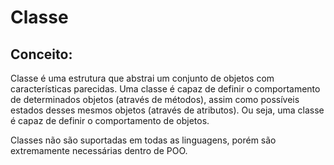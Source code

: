 # Classe

## Conceito:

Classe é uma estrutura que abstrai um conjunto de objetos com características parecidas. Uma classe é capaz
de definir o comportamento de determinados objetos (através de métodos), assim como possíveis estados desses 
mesmos objetos (através de atributos). Ou seja, uma classe é capaz de definir o comportamento de objetos.

Classes não são suportadas em todas as linguagens, porém são extremamente necessárias dentro de POO.
